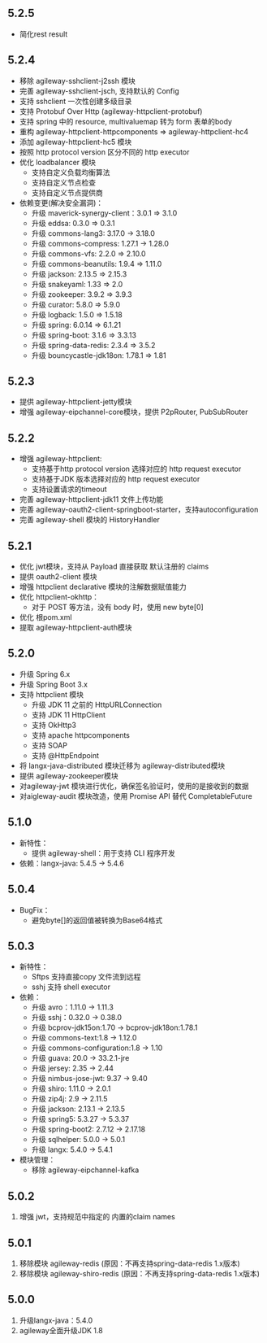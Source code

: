 ## 5.2.5
+ 简化rest result
## 5.2.4
+ 移除 agileway-sshclient-j2ssh 模块
+ 完善 agileway-sshclient-jsch, 支持默认的 Config
+ 支持 sshclient 一次性创建多级目录
+ 支持 Protobuf Over Http (agileway-httpclient-protobuf)
+ 支持 spring 中的 resource, multivaluemap 转为 form 表单的body
+ 重构 agileway-httpclient-httpcomponents => agileway-httpclient-hc4
+ 添加 agileway-httpclient-hc5 模块
+ 按照 http protocol version 区分不同的 http executor
+ 优化 loadbalancer 模块
  + 支持自定义负载均衡算法
  + 支持自定义节点检查
  + 支持自定义节点提供商
+ 依赖变更(解决安全漏洞)：
  + 升级 maverick-synergy-client：3.0.1 => 3.1.0
  + 升级 eddsa: 0.3.0 => 0.3.1
  + 升级 commons-lang3: 3.17.0 -> 3.18.0
  + 升级 commons-compress: 1.27.1 -> 1.28.0
  + 升级 commons-vfs: 2.2.0 => 2.10.0
  + 升级 commons-beanutils: 1.9.4 => 1.11.0
  + 升级 jackson: 2.13.5 => 2.15.3
  + 升级 snakeyaml: 1.33 => 2.0
  + 升级 zookeeper: 3.9.2 => 3.9.3
  + 升级 curator: 5.8.0 => 5.9.0
  + 升级 logback: 1.5.0 => 1.5.18
  + 升级 spring: 6.0.14 => 6.1.21
  + 升级 spring-boot: 3.1.6 => 3.3.13
  + 升级 spring-data-redis: 2.3.4 => 3.5.2
  + 升级 bouncycastle-jdk18on: 1.78.1 => 1.81


## 5.2.3
+ 提供 agileway-httpclient-jetty模块
+ 增强 agileway-eipchannel-core模块，提供 P2pRouter, PubSubRouter

## 5.2.2
+ 增强 agileway-httpclient:
  + 支持基于http protocol version 选择对应的 http request executor
  + 支持基于JDK 版本选择对应的 http request executor
  + 支持设置请求的timeout
+ 完善 agileway-httpclient-jdk11 文件上传功能
+ 完善 agileway-oauth2-client-springboot-starter，支持autoconfiguration
+ 完善 agileway-shell 模块的 HistoryHandler

## 5.2.1
+ 优化 jwt模块，支持从 Payload 直接获取 默认注册的 claims
+ 提供 oauth2-client 模块
+ 增强 httpclient declarative 模块的注解数据赋值能力
+ 优化 httpclient-okhttp：
  + 对于 POST 等方法，没有 body 时，使用 new byte[0]
+ 优化 根pom.xml
+ 提取 agileway-httpclient-auth模块

## 5.2.0
+ 升级 Spring 6.x
+ 升级 Spring Boot 3.x
+ 支持 httpclient 模块
  + 升级 JDK 11 之前的 HttpURLConnection
  + 支持 JDK 11 HttpClient
  + 支持 OkHttp3
  + 支持 apache httpcomponents
  + 支持 SOAP
  + 支持 @HttpEndpoint
+ 将 langx-java-distributed 模块迁移为 agileway-distributed模块
+ 提供 agileway-zookeeper模块 
+ 对agileway-jwt 模块进行优化，确保签名验证时，使用的是接收到的数据
+ 对aigleway-audit 模块改造，使用 Promise API 替代 CompletableFuture

## 5.1.0
+ 新特性：
  + 提供 agileway-shell：用于支持 CLI 程序开发
+ 依赖：langx-java: 5.4.5 -> 5.4.6


## 5.0.4
+ BugFix：
  + 避免byte[]的返回值被转换为Base64格式
  
## 5.0.3
+ 新特性：
   + Sftps 支持直接copy 文件流到远程
   + sshj 支持 shell executor
+ 依赖：
  + 升级 avro：1.11.0 -> 1.11.3
  + 升级 sshj：0.32.0 -> 0.38.0
  + 升级 bcprov-jdk15on:1.70 -> bcprov-jdk18on:1.78.1
  + 升级 commons-text:1.8 -> 1.12.0
  + 升级 commons-configuration:1.8 -> 1.10
  + 升级 guava: 20.0 -> 33.2.1-jre
  + 升级 jersey: 2.35 -> 2.44
  + 升级 nimbus-jose-jwt: 9.37 -> 9.40
  + 升级 shiro: 1.11.0 -> 2.0.1
  + 升级 zip4j: 2.9 -> 2.11.5
  + 升级 jackson: 2.13.1 -> 2.13.5
  + 升级 spring5: 5.3.27 -> 5.3.37
  + 升级 spring-boot2: 2.7.12 -> 2.17.18
  + 升级 sqlhelper: 5.0.0 -> 5.0.1
  + 升级 langx: 5.4.0 -> 5.4.1
+ 模块管理：
  + 移除 agileway-eipchannel-kafka

## 5.0.2
1. 增强 jwt，支持规范中指定的 内置的claim names

## 5.0.1
1. 移除模块 agileway-redis (原因：不再支持spring-data-redis 1.x版本)
2. 移除模块 agileway-shiro-redis (原因：不再支持spring-data-redis 1.x版本)

## 5.0.0
1. 升级langx-java：5.4.0
2. agileway全面升级JDK 1.8
